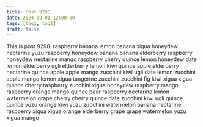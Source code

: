 ```yaml
---
title: Post 9298
date: 2024-09-01 12:00:00
tags: [tag1, tag2]
draft: false
---
```

This is post 9298.
raspberry
banana
lemon
banana
xigua
honeydew
nectarine
yuzu
raspberry
honeydew
banana
banana
elderberry
raspberry
honeydew
nectarine
mango
raspberry
cherry
quince
lemon
honeydew
date
lemon
elderberry
ugli
elderberry
lemon
kiwi
quince
apple
elderberry
nectarine
quince
apple
apple
mango
zucchini
kiwi
ugli
date
lemon
zucchini
apple
mango
lemon
xigua
tangerine
zucchini
zucchini
fig
kiwi
xigua
xigua
quince
cherry
raspberry
zucchini
xigua
honeydew
raspberry
mango
raspberry
orange
mango
quince
pear
raspberry
nectarine
lemon
watermelon
grape
cherry
cherry
quince
date
zucchini
kiwi
ugli
quince
quince
yuzu
orange
kiwi
yuzu
zucchini
watermelon
banana
nectarine
raspberry
xigua
xigua
orange
elderberry
grape
grape
watermelon
yuzu
xigua
mango
